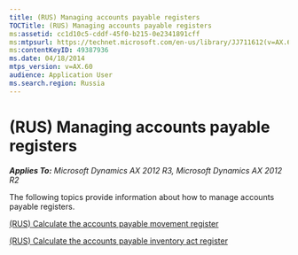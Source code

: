 ```yaml
---
title: (RUS) Managing accounts payable registers
TOCTitle: (RUS) Managing accounts payable registers
ms:assetid: cc1d10c5-cddf-45f0-b215-0e2341891cff
ms:mtpsurl: https://technet.microsoft.com/en-us/library/JJ711612(v=AX.60)
ms:contentKeyID: 49387936
ms.date: 04/18/2014
mtps_version: v=AX.60
audience: Application User
ms.search.region: Russia
---
```


# (RUS) Managing accounts payable registers 


_**Applies To:** Microsoft Dynamics AX 2012 R3, Microsoft Dynamics AX 2012 R2_

The following topics provide information about how to manage accounts payable registers.

[(RUS) Calculate the accounts payable movement register](rus-calculate-the-accounts-payable-movement-register.md)

[(RUS) Calculate the accounts payable inventory act register](rus-calculate-the-accounts-payable-inventory-act-register.md)

  


